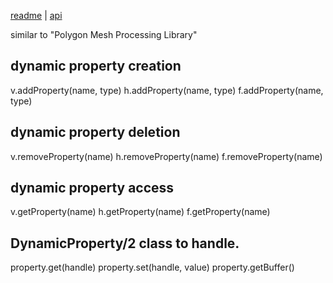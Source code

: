 [readme](../README.md) | [api](api.md)

similar to "Polygon Mesh Processing Library"

## dynamic property creation
v.addProperty(name, type)
h.addProperty(name, type)
f.addProperty(name, type)

## dynamic property deletion
v.removeProperty(name)
h.removeProperty(name)
f.removeProperty(name)

## dynamic property access
v.getProperty(name)
h.getProperty(name)
f.getProperty(name)

## DynamicProperty/2 class to handle.
property.get(handle)
property.set(handle, value)
property.getBuffer()
